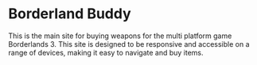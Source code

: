 # Borderland Buddy 
This is the main site for buying weapons for the multi platform game Borderlands 3. This site is designed to be responsive and accessible on a range of devices, making it easy to navigate and buy items.
